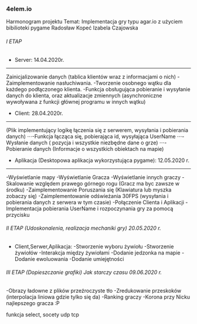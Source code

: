 ### 4elem.io

Harmonogram projektu
Temat: Implementacja gry typu agar.io z użyciem bibilioteki pygame
Radosław Kopeć
Izabela Czajowska


###### I ETAP

* Server: 14.04.2020r.
------
Zainicjalizowanie danych (tablica klientów wraz z informacjami o nich)
-Zaimplementowanie nasłuchiwania.
-Tworzenie osobnego wątku dla każdego podłączonego klienta.
-Funkcja obsługująca pobieranie i wysyłanie danych do klienta, oraz aktualizacje zmiennych (asynchroniczne wywoływana z funkcji głównej programu w innych wątku)

* Client: 28.04.2020r.
------
(Plik implementujący logikę łączenia się z serwerem, wysyłania i pobierania danych)
⋅⋅⋅-Funkcja łącząca się, pobierająca id, wysyłająca UserName
⋅⋅⋅-Wysłanie danych ( pozycja i wszystkie niezbędne dane o grze)
⋅⋅⋅-Pobieranie danych (Informacje o wszystkich obiektach na mapie)

* Aplikacja (Desktopowa aplikacja wykorzystująca
pygame): 12.05.2020 r.
------
-Wyświetlanie mapy
-Wyświetlanie Gracza
-Wyświetlanie innych graczy
-Skalowanie względem prawego górnego rogu (Gracz ma byc zawsze w środku)
-Zaimplementowanie Poruszania się (Klawiatura lub myszka zobaczy się)
-Zaimplementowanie odświeżania 30FPS (wysyłania i pobierania danych z serwera 	 w tym czasie)
-Połączenie Clienta i Aplikacji
-Implementacja pobierania UserName i rozpoczynania gry za pomocą przycisku

###### II ETAP (Udoskonalenia, realizacja mechaniki gry) 20.05.2020 r.
* Client,Serwer,Aplikacja:
-Stworzenie wyboru żywiołu
-Stworzenie żywiołów
-Interakcja między żywiołami
-Dodanie jedzonka na mapie
-Dodanie ewoluowania
-Dodanie umiejętności

###### III ETAP (Dopieszczanie grafiki) Jak starczy czasu 09.06.2020 r.
-Obrazy ładowne z plików przeźroczyste tło
-Zredukowanie przeskoków (interpolacja liniowa gdzie tylko się da)
-Ranking graczy
-Korona przy Nicku najlepszego gracza :P

funkcja select,
socety udp tcp
